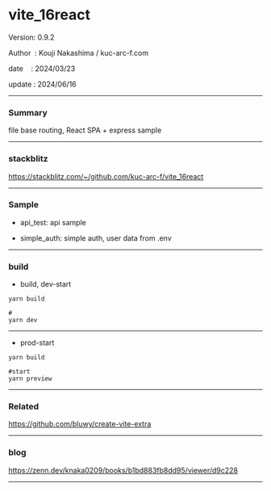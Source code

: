 ﻿# vite_16react

 Version: 0.9.2

 Author  : Kouji Nakashima / kuc-arc-f.com

 date    : 2024/03/23 

 update  : 2024/06/16 

***
### Summary

file base routing, React SPA + express sample  

***
### stackblitz

https://stackblitz.com/~/github.com/kuc-arc-f/vite_16react

***
### Sample

* api_test: api sample

* simple_auth: simple auth, user data from .env 

***
### build

* build, dev-start

```
yarn build

#
yarn dev
```

***
* prod-start

```
yarn build

#start
yarn preview
```


***
### Related

https://github.com/bluwy/create-vite-extra

***
### blog 

https://zenn.dev/knaka0209/books/b1bd883fb8dd95/viewer/d9c228

***

